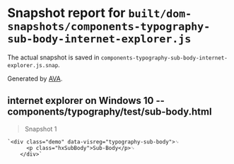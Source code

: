 # Snapshot report for `built/dom-snapshots/components-typography-sub-body-internet-explorer.js`

The actual snapshot is saved in `components-typography-sub-body-internet-explorer.js.snap`.

Generated by [AVA](https://ava.li).

## internet explorer on Windows 10 -- components/typography/test/sub-body.html

> Snapshot 1

    `<div class="demo" data-visreg="typography-sub-body">␊
          <p class="hxSubBody">Sub-Body</p>␊
        </div>`
